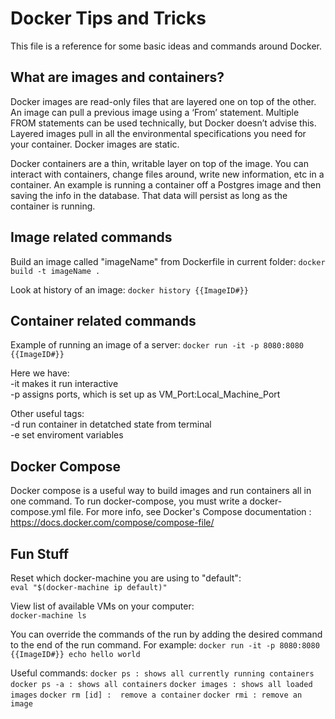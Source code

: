 Docker Tips and Tricks
=======================

This file is a reference for some basic ideas and commands around Docker.

What are images and containers?
-------------------------------

Docker images are read-only files that are layered one on top of the other. An image can pull a previous image using a ‘From’ statement. Multiple FROM statements can be used technically, but Docker doesn’t advise this. Layered images pull in all the environmental specifications you need for your container. Docker images are static.

Docker containers are a thin, writable layer on top of the image. You can interact with containers, change files around, write new information, etc in a container. An example is running a container off a Postgres image and then saving the info in the database. That data will persist as long as the container is running.

Image related commands
-----------------------

Build an image called "imageName" from Dockerfile in current folder:
	`docker build -t imageName .`

Look at history of an image:
	`docker history {{ImageID#}}`


Container related commands
---------------------------

Example of running an image of a server:
	`docker run -it -p 8080:8080 {{ImageID#}}`

Here we have:  <br />
-it makes it run interactive <br />
-p assigns ports, which is set up as VM_Port:Local_Machine_Port <br />

Other useful tags: <br />
-d run container in detatched state from terminal <br />
-e set enviroment variables <br />


Docker Compose
--------------

Docker compose is a useful way to build images and run containers all in one command. To run docker-compose, you must write a docker-compose.yml file. For more info, see Docker's Compose documentation : https://docs.docker.com/compose/compose-file/

Fun Stuff
---------

Reset which docker-machine you are using to "default": <br />
`eval "$(docker-machine ip default)"`

View list of available VMs on your computer: <br />
`docker-machine ls`

You can override the commands of the run by adding the desired command to the end of the run command.
For example:
	`docker run -it -p 8080:8080 {{ImageID#}} echo hello world`

Useful commands:
	`docker ps : shows all currently running containers`
	`docker ps -a : shows all containers`
	`docker images : shows all loaded images`
	`docker rm [id] :  remove a container`
	`docker rmi : remove an image`


